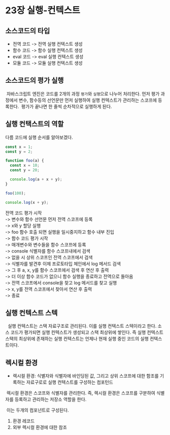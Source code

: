 # 23장 실행-컨텍스트

## 소스코드의 타입

- 전역 코드 -> 전역 실행 컨텍스트 생성
- 함수 코드 -> 함수 실행 컨텍스트 생성
- eval 코드 -> eval 실행 컨텍스트 생성
- 모듈 코드 -> 모듈 실행 컨텍스트 생성

## 소스코드의 평가 실행

&nbsp;자바스크립트 엔진은 코드를 2개의 과정 `평가`와 `실행`으로 나누어 처리한다. 먼저 평가 과정에서 변수, 함수등의 선언문만 먼저 실행하여 실행 컨텍스트가 관리하는 스코프에 등록한다.
&nbsp;평가가 끝나면 한 줄씩 순차적으로 실행하게 된다.

## 실행 컨택스트의 역할

다름 코드에 실행 순서를 알아보겠다.

```js
const x = 1;
const y = 2;

function foo(a) {
  const x = 10;
  const y = 20;

  console.log(a + x + y);
}

foo(100);

console.log(x + y);
```

전역 코드 평가 시작  
-> 변수와 함수 선언문 먼저 전역 스코프에 등록  
-> x와 y 할당 실행  
-> foo 함수 호출 되면 실행을 일시중지하고 함수 내부 진입  
-> 함수 코드 평가 시작  
-> 매개변수와 변수들을 함수 스코프에 등록  
-> console 식별자를 함수 스코프내에서 검색  
-> 없을 시 상위 스코프인 전역 스코프에서 검색  
-> 식별자를 발견후 이제 프로토타입 체인에서 log 메서드 검색  
-> 그 후 a, x, y를 함수 스코프에서 검색 후 연산 후 출력  
-> 더 이상 함수 코드가 없으니 함수 실행을 종료하고 전역으로 돌아옴  
-> 전역 스코프에서 console을 찾고 log 메서드를 찾고 실행  
-> x, y를 전역 스코프에서 찾아서 연산 후 출력  
-> 종료

## 실행 컨텍스트 스텍

&nbsp; 실행 컨텍스트는 스택 자료구조로 관리된다. 이를 실행 컨텍스트 스텍이라고 한다. 소스 코드가 평가되면 실행 컨텍스트가 생성되고 스택 최상위에 쌓인다. 즉 실행 컨텍스트 스택의 최상위에 존재하는 실행 컨텍스트는 언제나 현재 실행 중인 코드의 실행 컨텍스트이다.

## 렉시컬 환경

- 렉시컬 환경: 식별자와 식별자에 바인딩된 값, 그리고 상위 스코프에 대한 함조를 기록하는 자료구로로 실행 컨텍스트를 구성하는 컴포턴드

&nbsp;렉시컬 환경은 스코프와 식별자를 관리한다. 즉, 렉시컬 환경은 스코프를 구분하여 식별자를 등록하고 관리하는 저장소 역할을 한다.

&nbsp;이는 두개의 컴포넌트로 구성된다.

1. 환경 레코드
2. 외부 렉시컬 환경에 대한 참조
